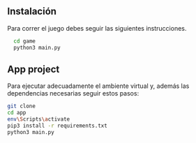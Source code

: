 
## Instalación

Para correr el juego debes seguir las siguientes instrucciones.



```sh
  cd game
  python3 main.py
```

## App project
Para ejecutar adecuadamente el ambiente  virtual y, además las dependencias necesarias seguir estos pasos:
```sh
git clone
cd app
env\Scripts\activate
pip3 install -r requirements.txt
python3 main.py
```



    


